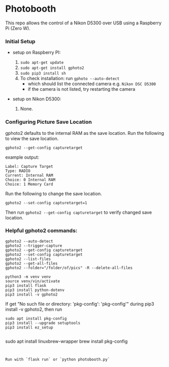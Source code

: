 # Photobooth

This repo allows the control of a Nikon D5300 over USB using a Raspberry Pi (Zero W).


### Initial Setup

* setup on Raspberry PI:
	1. `sudo apt-get update`
	2. `sudo apt-get install gphoto2`
	3. `sudo pip3 install sh`
	4. To check installation: run `gphoto --auto-detect`
		* which should list the connected camera e.g. `Nikon DSC D5300`
		* if the camera is not listed, try restarting the camera

* setup on Nikon D5300:
	1. None.


### Configuring Picture Save Location

gphoto2 defaults to the internal RAM as the save location. Run the following to view the save location.

`gphoto2 --get-config capturetarget`

example output:

```
Label: Capture Target
Type: RADIO
Current: Internal RAM
Choice: 0 Internal RAM
Choice: 1 Memory Card
```

Run the following to change the save location.

`gphoto2 --set-config capturetarget=1`

Then run `gphoto2 --get-config capturetarget` to verify changed save location.

### Helpful gphoto2 commands:

```
gphoto2 --auto-detect
gphoto2 --trigger-capture
gphoto2 --get-config capturetarget
gphoto2 --set-config capturetarget
gphoto2 --list-files
gphoto2 --get-all-files
gphoto2 --folder="/folder/of/pics" -R --delete-all-files
```

```
python3 -m venv venv
source venv/vin/activate
pip3 install flask
pip3 install python-dotenv
pip3 install -v gphoto2
```

If get "No such file or directory: 'pkg-config': 'pkg-config'" during pip3 install -v gphoto2, then run
```
sudo apt install pkg-config
pip3 install --upgrade setuptools
pip3 install ez_setup


```
sudo apt install linuxbrew-wrapper
brew install pkg-config
```


Run with `flask run` or `python photobooth.py`


